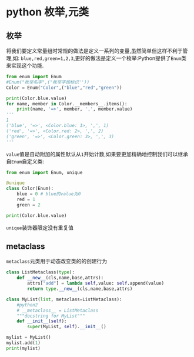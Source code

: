python 枚举,元类
==========================

## 枚举
将我们要定义常量组时常规的做法是定义一系列的变量,虽然简单但这样不利于管理,如:
`blue,red,green=1,2,3`,更好的做法是定义一个枚举:Python提供了`Enum`类来实现这个功能.
```py
from enum import Enum
#Enum("枚举名字",("枚举字段标识''))
Color = Enum("Color",("blue","red","green"))

print(Color.blue.value)
for name, member in Color.__members__.items():
    print(name, '=>', member, ',', member.value)
'''
1
('blue', '=>', <Color.blue: 1>, ',', 1)
('red', '=>', <Color.red: 2>, ',', 2)
('green', '=>', <Color.green: 3>, ',', 3)
'''
```
`value`值是自动附加的属性默认从`1`开始计数,如果要更加精确地控制我们可以继承自`Enum`自定义类:
```py
from enum import Enum, unique

@unique
class Color(Enum):
    blue = 0 # blue的value为0
    red = 1
    green = 2

print(Color.blue.value)
```
`unique`装饰器限定没有重复值

## metaclass
`metaclass`元类用于动态改变类的的创建行为
```py
class ListMetaclass(type):
    def __new__(cls,name,base,attrs):
        attrs["add"] = lambda self,value: self.append(value)
        return type.__new__(cls,name,base,attrs)

class MyList(list, metaclass=ListMetaclass):
    #python2
    # __metaclass__ = ListMetaclass
    """docstring for MyList"""
    def __init__(self):
        super(MyList, self).__init__()

mylist = MyList()
mylist.add(1)
print(mylist)
```